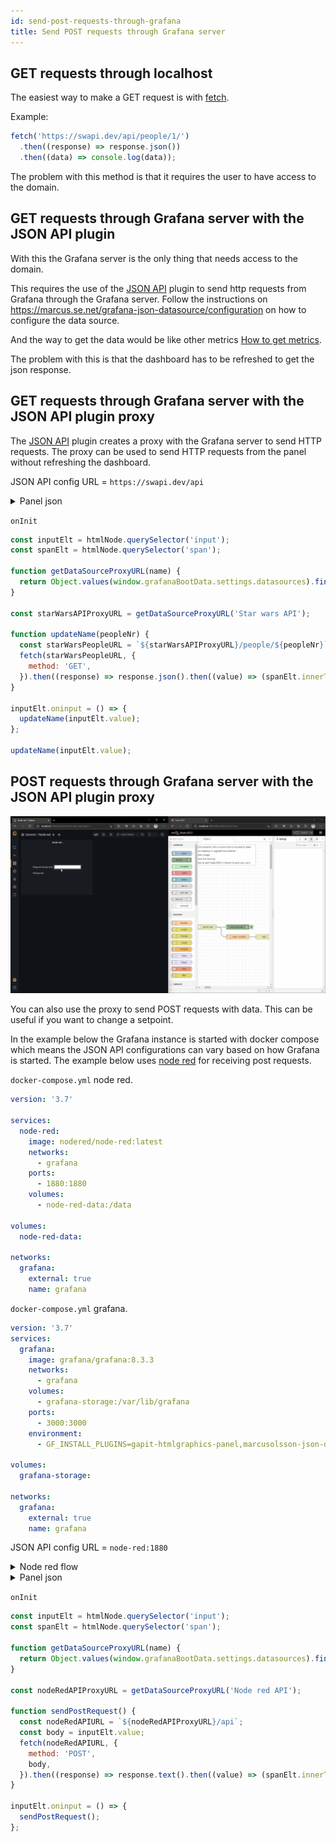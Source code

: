 ```yaml
---
id: send-post-requests-through-grafana
title: Send POST requests through Grafana server
---
```


## GET requests through localhost

The easiest way to make a GET request is with [fetch](https://developer.mozilla.org/en-US/docs/Web/API/Fetch_API/Using_Fetch).

Example:

```js
fetch('https://swapi.dev/api/people/1/')
  .then((response) => response.json())
  .then((data) => console.log(data));
```

The problem with this method is that it requires the user to have access to the domain.

## GET requests through Grafana server with the JSON API plugin

With this the Grafana server is the only thing that needs access to the domain.

This requires the use of the [JSON API](https://grafana.com/grafana/plugins/marcusolsson-json-datasource/) plugin to send http requests from Grafana through the Grafana server. Follow the instructions on <https://marcus.se.net/grafana-json-datasource/configuration> on how to configure the data source.

And the way to get the data would be like other metrics [How to get metrics](how-to-get-metrics.md).

The problem with this is that the dashboard has to be refreshed to get the json response.

## GET requests through Grafana server with the JSON API plugin proxy

The [JSON API](https://grafana.com/grafana/plugins/marcusolsson-json-datasource/) plugin creates a proxy with the Grafana server to send HTTP requests. The proxy can be used to send HTTP requests from the panel without refreshing the dashboard.

JSON API config
URL = `https://swapi.dev/api`

<details><summary>Panel json</summary>
<div>

```json
{
  "calcsMutation": "none",
  "reduceOptions": {
    "calcs": []
  },
  "add100Percentage": false,
  "centerAlignContent": true,
  "overflow": "visible",
  "SVGBaseFix": true,
  "codeData": "{\n  \"text\": \"Random text\"\n}",
  "rootCSS": "",
  "css": "* {\n  font-family: Open Sans;\n}\n",
  "html": "<div>\n  <input value=\"1\" min=\"1\" type=\"number\"></input>\n  <p>Name: <span></span></p>\n<div>",
  "renderOnMount": true,
  "onRender": "",
  "dynamicHtmlGraphics": false,
  "dynamicData": false,
  "dynamicFieldDisplayValues": false,
  "dynamicProps": false,
  "panelupdateOnMount": true,
  "onInitOnResize": false,
  "onInit": "const inputElt = htmlNode.querySelector('input');\nconst spanElt = htmlNode.querySelector('span');\n\nfunction getDataSourceProxyURL(name) {\n  return Object.values(window.grafanaBootData.settings.datasources).find((dataSource) => dataSource.name === name).url;\n}\n\nconst starWarsAPIProxyURL = getDataSourceProxyURL('Star wars API');\n\nfunction updateName(peopleNr) {\n  const starWarsPeopleURL = `${starWarsAPIProxyURL}/people/${peopleNr}`;\n  fetch(starWarsPeopleURL, {\n    method: 'GET',\n  }).then((response) => response.json().then((value) => (spanElt.innerText = value.name)));\n}\n\ninputElt.oninput = () => {\n  updateName(inputElt.value);\n};\n\nupdateName(inputElt.value);"
}
```

</div>
</details>

`onInit`

```js
const inputElt = htmlNode.querySelector('input');
const spanElt = htmlNode.querySelector('span');

function getDataSourceProxyURL(name) {
  return Object.values(window.grafanaBootData.settings.datasources).find((dataSource) => dataSource.name === name).url;
}

const starWarsAPIProxyURL = getDataSourceProxyURL('Star wars API');

function updateName(peopleNr) {
  const starWarsPeopleURL = `${starWarsAPIProxyURL}/people/${peopleNr}`;
  fetch(starWarsPeopleURL, {
    method: 'GET',
  }).then((response) => response.json().then((value) => (spanElt.innerText = value.name)));
}

inputElt.oninput = () => {
  updateName(inputElt.value);
};

updateName(inputElt.value);
```

## POST requests through Grafana server with the JSON API plugin proxy

![(Node red) hello from Grafana](../../static/gif/node-red-hello-from-grafana.gif)

You can also use the proxy to send POST requests with data. This can be useful if you want to change a setpoint.

In the example below the Grafana instance is started with docker compose which means the JSON API configurations can vary based on how Grafana is started. The example below uses [node red](https://nodered.org/) for receiving post requests.

`docker-compose.yml` node red.

```yml
version: '3.7'

services:
  node-red:
    image: nodered/node-red:latest
    networks:
      - grafana
    ports:
      - 1880:1880
    volumes:
      - node-red-data:/data

volumes:
  node-red-data:

networks:
  grafana:
    external: true
    name: grafana
```

`docker-compose.yml` grafana.

```yml
version: '3.7'
services:
  grafana:
    image: grafana/grafana:8.3.3
    networks:
      - grafana
    volumes:
      - grafana-storage:/var/lib/grafana
    ports:
      - 3000:3000
    environment:
      - GF_INSTALL_PLUGINS=gapit-htmlgraphics-panel,marcusolsson-json-datasource

volumes:
  grafana-storage:

networks:
  grafana:
    external: true
    name: grafana
```

JSON API config
URL = `node-red:1880`

<details><summary>Node red flow</summary>
<div>

````json
[
  {
    "id": "f6f2187d.f17ca8",
    "type": "tab",
    "label": "Flow 1",
    "disabled": false,
    "info": ""
  },
  {
    "id": "3cc11d24.ff01a2",
    "type": "comment",
    "z": "f6f2187d.f17ca8",
    "name": "WARNING: please check you have started this container with a volume that is mounted to /data\\n otherwise any flow changes are lost when you redeploy or upgrade the container\\n (e.g. upgrade to a more recent node-red docker image).\\n  If you are using named volumes you can ignore this warning.\\n Double click or see info side panel to learn how to start Node-RED in Docker to save your work",
    "info": "\nTo start docker with a bind mount volume (-v option), for example:\n\n```\ndocker run -it -p 1880:1880 -v /home/user/node_red_data:/data --name mynodered nodered/node-red\n```\n\nwhere `/home/user/node_red_data` is a directory on your host machine where you want to store your flows.\n\nIf you do not do this then you can experiment and redploy flows, but if you restart or upgrade the container the flows will be disconnected and lost. \n\nThey will still exist in a hidden data volume, which can be recovered using standard docker techniques, but that is much more complex than just starting with a named volume as described above.",
    "x": 350,
    "y": 80,
    "wires": []
  },
  {
    "id": "59ff2a1.fa600d4",
    "type": "http in",
    "z": "f6f2187d.f17ca8",
    "name": "",
    "url": "/api",
    "method": "post",
    "upload": false,
    "swaggerDoc": "",
    "x": 380,
    "y": 520,
    "wires": [["75ead9333c673f05", "28ab76e4497ef6f4"]]
  },
  {
    "id": "08159b4df1824988",
    "type": "http response",
    "z": "f6f2187d.f17ca8",
    "name": "",
    "statusCode": "",
    "headers": {},
    "x": 730,
    "y": 580,
    "wires": []
  },
  {
    "id": "75ead9333c673f05",
    "type": "debug",
    "z": "f6f2187d.f17ca8",
    "name": "",
    "active": true,
    "tosidebar": true,
    "console": false,
    "tostatus": false,
    "complete": "payload",
    "targetType": "msg",
    "statusVal": "",
    "statusType": "auto",
    "x": 570,
    "y": 520,
    "wires": []
  },
  {
    "id": "28ab76e4497ef6f4",
    "type": "function",
    "z": "f6f2187d.f17ca8",
    "name": "Math random",
    "func": "\nmsg.payload = Math.random().toFixed(10);\n\nreturn msg;",
    "outputs": 1,
    "noerr": 0,
    "initialize": "",
    "finalize": "",
    "libs": [],
    "x": 570,
    "y": 580,
    "wires": [["08159b4df1824988"]]
  }
]
````

</div>
</details>

<details><summary>Panel json</summary>
<div>

```json
{
  "calcsMutation": "none",
  "reduceOptions": {
    "calcs": []
  },
  "add100Percentage": false,
  "centerAlignContent": true,
  "overflow": "visible",
  "SVGBaseFix": true,
  "codeData": "{\n  \"text\": \"Random text\"\n}",
  "rootCSS": "",
  "css": "* {\n  font-family: Open Sans;\n}\n\n.box {\n  border: solid #555 2px;\n  border-radius: 10px;\n  padding: 10px 20px;\n}\n",
  "html": "<div>\r\n  <p>Request body text: <input></input></p>\r\n  <p>Response: <span></span></p>\r\n<div>",
  "renderOnMount": true,
  "onRender": "",
  "dynamicHtmlGraphics": false,
  "dynamicData": false,
  "dynamicFieldDisplayValues": false,
  "dynamicProps": false,
  "panelupdateOnMount": true,
  "onInitOnResize": false,
  "onInit": "const inputElt = htmlNode.querySelector(\"input\");\nconst spanElt = htmlNode.querySelector(\"span\");\n\nfunction getDataSourceProxyURL(name) {\n  return Object.values(window.grafanaBootData.settings.datasources).find((dataSource) => dataSource.name === name).url;\n}\n\nconst nodeRedAPIProxyURL = getDataSourceProxyURL('Node red API');\n\nfunction sendPostRequest() {\n  const nodeRedAPIURL = `${nodeRedAPIProxyURL}/api`;\n  const body = inputElt.value;\n  fetch(nodeRedAPIURL, {\n    method: 'POST',\n    body\n  }).then((response) => response.text().then(value => spanElt.innerText = value));\n}\n\ninputElt.oninput = () => {\n  sendPostRequest()\n}\n"
}
```

</div>
</details>

`onInit`

```js
const inputElt = htmlNode.querySelector('input');
const spanElt = htmlNode.querySelector('span');

function getDataSourceProxyURL(name) {
  return Object.values(window.grafanaBootData.settings.datasources).find((dataSource) => dataSource.name === name).url;
}

const nodeRedAPIProxyURL = getDataSourceProxyURL('Node red API');

function sendPostRequest() {
  const nodeRedAPIURL = `${nodeRedAPIProxyURL}/api`;
  const body = inputElt.value;
  fetch(nodeRedAPIURL, {
    method: 'POST',
    body,
  }).then((response) => response.text().then((value) => (spanElt.innerText = value)));
}

inputElt.oninput = () => {
  sendPostRequest();
};
```
